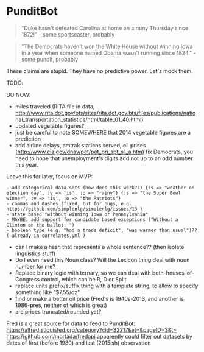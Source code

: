 PunditBot
=========

> "Duke hasn't defeated Carolina at home on a rainy Thursday since 1872!" - some sportscaster, probably

> "The Democrats haven't won the White House without winning Iowa in a year when someone named Obama wasn't running since 1824." - some pundit, probably

These claims are stupid. They have no predictive power. Let's mock them.

TODO:

  DO NOW: 

  - miles traveled (RITA file in data, http://www.rita.dot.gov/bts/sites/rita.dot.gov.bts/files/publications/national_transportation_statistics/html/table_01_40.html)
  - updated vegetable figures?
  - just be careful to note SOMEWHERE that 2014 vegetable figures are a prediction
  - add airline delays, amtrak stations served, oil prices (http://www.eia.gov/dnav/pet/pet_pri_spt_s1_a.htm)
fix Democrats, you need to hope that unemployment's digits add not up to an odd number this year.



Leave this for later, focus on MVP:

    - add categorical data sets (how does this work??) {:s => "weather on election day", :v => 'is', :o => "rainy"} {:s => "the Super Bowl winner", :v => 'is', :o => "the Patriots"}
    - commas and dashes (fixed, but for bugs, e.g. https://github.com/simplenlg/simplenlg/issues/13 )
    - state based "without winning Iowa or Pennsylvania"
    - MAYBE: add support for candidate based exceptions ("Without a Clinton on the ballot, ")
    - boolean type (e.g. "had a trade deficit", "was warmer than usual")?? ( already in correlates.yml )
  - can I make a hash that represents a whole sentence?? (then isolate linguistics stuff)
  - Do I even need this Noun class? Will the Lexicon thing deal with noun number for me?
  - Replace binary logic with ternary, so we can deal with both-houses-of-Congress control, which can be R, D or Split
  - replace units prefix/suffix thing with a template string, to allow to specify something like "$7.55/oz"
  - find or make a better oil price (Fred's is 1940s-2013, and another is 1986-pres, neither of which is great)
  - are prices truncated/rounded yet?



Fred is a great source for data to feed to PunditBot:
https://alfred.stlouisfed.org/category?cid=32217&et=&pageID=3&t=
https://github.com/mortada/fredapi apparently could filter out datasets by dates of first (before 1980) and last (2015ish) observation